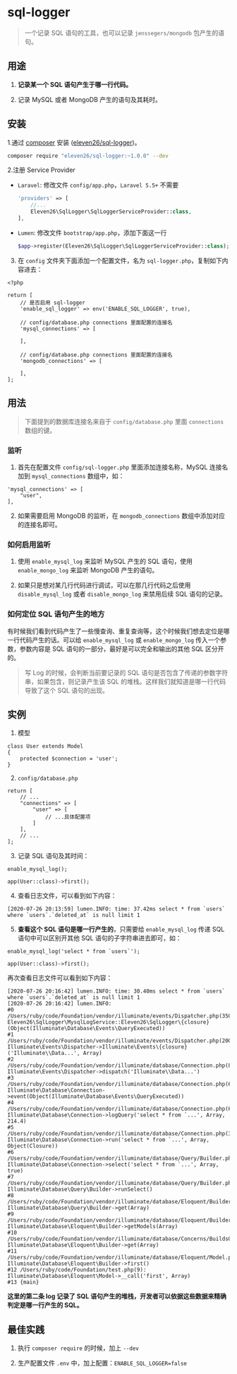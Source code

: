# sql-logger

> 一个记录 SQL 语句的工具，也可以记录 `jenssegers/mongodb` 包产生的语句。


## 用途

1. **记录某一个 SQL 语句产生于哪一行代码。**

2. 记录 MySQL 或者 MongoDB 产生的语句及其耗时。


## 安装

1.通过 [composer](https://getcomposer.org/) 安装 ([eleven26/sql-logger](https://packagist.org/packages/eleven26/sql-logger))。

```bash
composer require "eleven26/sql-logger:~1.0.0" --dev
```

2.注册 Service Provider

- `Laravel`: 修改文件 `config/app.php`，`Laravel 5.5+` 不需要
    ```php
    'providers' => [
        //...
        Eleven26\SqlLogger\SqlLoggerServiceProvider::class,
    ],
    ```

- `Lumen`: 修改文件 `bootstrap/app.php`，添加下面这一行
    ```php
    $app->register(Eleven26\SqlLogger\SqlLoggerServiceProvider::class);
    ```

3. 在 `config` 文件夹下面添加一个配置文件，名为 `sql-logger.php`，复制如下内容进去：

```
<?php

return [
    // 是否启用 sql-logger
    'enable_sql_logger' => env('ENABLE_SQL_LOGGER', true),

    // config/database.php connections 里面配置的连接名
    'mysql_connections' => [

    ],

    // config/database.php connections 里面配置的连接名
    'mongodb_connections' => [

    ],
];
```


## 用法

> 下面提到的数据库连接名来自于 `config/database.php` 里面 `connections` 数组的键。


### 监听

1. 首先在配置文件 `config/sql-logger.php` 里面添加连接名称，MySQL 连接名加到 `mysql_connections` 数组中，如：

```
'mysql_connections' => [
    "user", 
],
```

2. 如果需要启用 MongoDB 的监听，在 `mongodb_connections` 数组中添加对应的连接名即可。


### 如何启用监听

1. 使用 `enable_mysql_log` 来监听 MySQL 产生的 SQL 语句，使用 `enable_mongo_log` 来监听 MongoDB 产生的语句。

2. 如果只是想对某几行代码进行调试，可以在那几行代码之后使用 `disable_mysql_log` 或者 `disable_mongo_log` 来禁用后续 SQL 语句的记录。


### 如何定位 SQL 语句产生的地方

有时候我们看到代码产生了一些慢查询、重复查询等，这个时候我们想去定位是哪一行代码产生的话。可以给 `enable_mysql_log` 或 `enable_mongo_log` 传入一个参数，参数内容是 SQL 语句的一部分，最好是可以完全和输出的其他 SQL 区分开的。

> 写 Log 的时候，会判断当前要记录的 SQL 语句是否包含了传递的参数字符串，如果包含，则记录产生该 SQL 的堆栈。这样我们就知道是哪一行代码导致了这个 SQL 语句的出现。


## 实例

1. 模型

```
class User extends Model
{
    protected $connection = 'user';
}
```

2. `config/database.php`

```
return [
    // ...
    "connections" => [
        "user" => [
            // ...具体配置项
        ]
    ],
    // ...
];
```

3. 记录 SQL 语句及其时间：

```
enable_mysql_log();

app(User::class)->first();
```

4. 查看日志文件，可以看到如下内容：

```
[2020-07-26 20:13:59] lumen.INFO: time: 37.42ms select * from `users` where `users`.`deleted_at` is null limit 1
```

5. **查看这个 SQL 语句是哪一行产生的**，只需要给 `enable_mysql_log` 传递 SQL 语句中可以区别开其他 SQL 语句的子字符串进去即可，如：

```
enable_mysql_log('select * from `users`');

app(User::class)->first();
```

再次查看日志文件可以看到如下内容：

```
[2020-07-26 20:16:42] lumen.INFO: time: 30.40ms select * from `users` where `users`.`deleted_at` is null limit 1  
[2020-07-26 20:16:42] lumen.INFO: 
#0 /Users/ruby/code/Foundation/vendor/illuminate/events/Dispatcher.php(350): Eleven26\SqlLogger\MysqlLogService::Eleven26\SqlLogger\{closure}(Object(Illuminate\Database\Events\QueryExecuted))
#1 /Users/ruby/code/Foundation/vendor/illuminate/events/Dispatcher.php(200): Illuminate\Events\Dispatcher->Illuminate\Events\{closure}('Illuminate\\Data...', Array)
#2 /Users/ruby/code/Foundation/vendor/illuminate/database/Connection.php(825): Illuminate\Events\Dispatcher->dispatch('Illuminate\\Data...')
#3 /Users/ruby/code/Foundation/vendor/illuminate/database/Connection.php(682): Illuminate\Database\Connection->event(Object(Illuminate\Database\Events\QueryExecuted))
#4 /Users/ruby/code/Foundation/vendor/illuminate/database/Connection.php(635): Illuminate\Database\Connection->logQuery('select * from `...', Array, 214.4)
#5 /Users/ruby/code/Foundation/vendor/illuminate/database/Connection.php(333): Illuminate\Database\Connection->run('select * from `...', Array, Object(Closure))
#6 /Users/ruby/code/Foundation/vendor/illuminate/database/Query/Builder.php(1719): Illuminate\Database\Connection->select('select * from `...', Array, true)
#7 /Users/ruby/code/Foundation/vendor/illuminate/database/Query/Builder.php(1704): Illuminate\Database\Query\Builder->runSelect()
#8 /Users/ruby/code/Foundation/vendor/illuminate/database/Eloquent/Builder.php(481): Illuminate\Database\Query\Builder->get(Array)
#9 /Users/ruby/code/Foundation/vendor/illuminate/database/Eloquent/Builder.php(465): Illuminate\Database\Eloquent\Builder->getModels(Array)
#10 /Users/ruby/code/Foundation/vendor/illuminate/database/Concerns/BuildsQueries.php(77): Illuminate\Database\Eloquent\Builder->get(Array)
#11 /Users/ruby/code/Foundation/vendor/illuminate/database/Eloquent/Model.php(1477): Illuminate\Database\Eloquent\Builder->first()
#12 /Users/ruby/code/Foundation/test.php(9): Illuminate\Database\Eloquent\Model->__call('first', Array)
#13 {main} 
```

**这里的第二条 log 记录了 SQL 语句产生的堆栈，开发者可以依据这些数据来精确判定是哪一行产生的 SQL。**


## 最佳实践

1. 执行 `composer require` 的时候，加上 `--dev`

2. 生产配置文件 `.env` 中，加上配置：`ENABLE_SQL_LOGGER=false`
